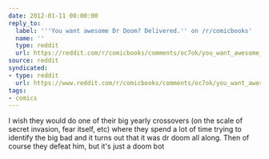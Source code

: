 ```yaml
---
date: 2012-01-11 00:00:00
reply_to:
  label: '''You want awesome Dr Doom? Delivered.'' on /r/comicbooks'
  name: ''
  type: reddit
  url: https://reddit.com/r/comicbooks/comments/oc7ok/you_want_awesome_dr_doom_delivered/
source: reddit
syndicated:
- type: reddit
  url: https://www.reddit.com/r/comicbooks/comments/oc7ok/you_want_awesome_dr_doom_delivered/c3g3ms1/
tags:
- comics
---
```


I wish they would do one of their big yearly crossovers (on the scale of secret invasion, fear itself, etc) where they spend a lot of time trying to identify the big bad and it turns out that it was dr doom all along. Then of course they defeat him, but it's just a doom bot